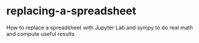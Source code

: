 # replacing-a-spreadsheet
How to replace a spreadsheet with Jupyter Lab and sympy to do real math and compute useful results
